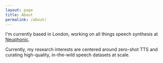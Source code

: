 ```yaml
---
layout: page
title: About
permalink: /about/
---
```


I'm currently based in London, working on all things speech synthesis at [Neuphonic](https://neuphonic.com/).

Currently, my research interests are centered around zero-shot TTS and curating high-quality, in-the-wild speech datasets at scale.
